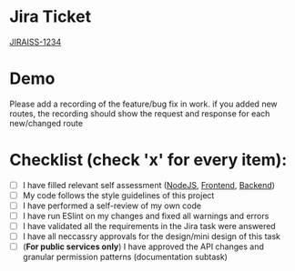 # Jira Ticket
[JIRAISS-1234](https://spotinst.atlassian.net/browse/JIRAISS-1234)

# Demo
Please add a recording of the feature/bug fix in work. if you added new routes, the recording should show the request and response for each new/changed route

# Checklist (check 'x' for every item):
- [ ] I have filled relevant self assessment ([NodeJS](https://docs.google.com/forms/d/e/1FAIpQLSfl14u9AOBAmxVJ272tvO7XNuXE-EMvWaGcaRZalu1UAKB7RA/viewform), [Frontend](https://docs.google.com/forms/d/e/1FAIpQLSdiBPNKH81w_EkavihVL8Uwb0j7tP8PwJmLFYm2nCOQxz-1qw/viewform), [Backend](https://docs.google.com/forms/d/e/1FAIpQLSed_PsTJ5-XIWkFL6BSDE2AQRBVPmwc3PAmHZkUn-erzVI37Q/viewform?usp=sf_link))
- [ ] My code follows the style guidelines of this project
- [ ] I have performed a self-review of my own code
- [ ] I have run ESlint on my changes and fixed all warnings and errors
- [ ] I have validated all the requirements in the Jira task were answered
- [ ] I have all neccassry approvals for the design/mini design of this task
- [ ] (**For public services only**) I have approved the API changes and granular permission patterns (documentation subtask)
